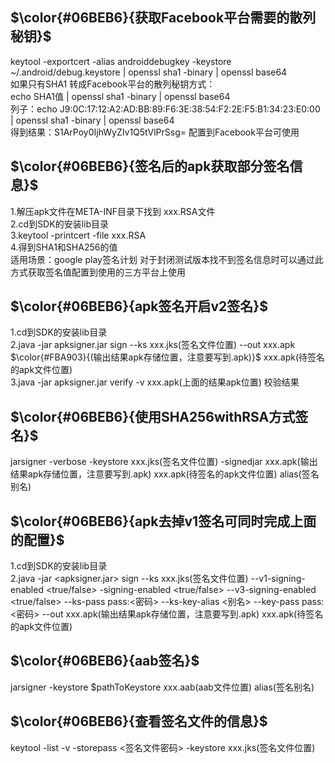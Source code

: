## $\color{#06BEB6}{获取Facebook平台需要的散列秘钥}$
keytool -exportcert -alias androiddebugkey -keystore ~/.android/debug.keystore | openssl sha1 -binary | openssl base64  
如果只有SHA1 转成Facebook平台的散列秘钥方式：  
echo SHA1值 | openssl sha1 -binary | openssl base64  
列子：echo J9:0C:17:12:A2:AD:BB:89:F6:3E:38:54:F2:2E:F5:B1:34:23:E0:00 | openssl sha1 -binary | openssl base64  
得到结果：S1ArPoy0IjhWyZIv1Q5tVlPrSsg=  配置到Facebook平台可使用  

## $\color{#06BEB6}{签名后的apk获取部分签名信息}$  
1.解压apk文件在META-INF目录下找到 xxx.RSA文件  
2.cd到SDK的安装lib目录  
3.keytool -printcert -file xxx.RSA  
4.得到SHA1和SHA256的值  
适用场景：google play签名计划 对于封闭测试版本找不到签名信息时可以通过此方式获取签名值配置到使用的三方平台上使用  

## $\color{#06BEB6}{apk签名开启v2签名}$  
1.cd到SDK的安装lib目录  
2.java -jar apksigner.jar sign --ks xxx.jks(签名文件位置) --out xxx.apk $\color{#FBA903}{(输出结果apk存储位置，注意要写到.apk)}$ xxx.apk(待签名的apk文件位置)  
3.java -jar apksigner.jar verify -v xxx.apk(上面的结果apk位置)  校验结果  

## $\color{#06BEB6}{使用SHA256withRSA方式签名}$  
jarsigner -verbose -keystore xxx.jks(签名文件位置) -signedjar xxx.apk(输出结果apk存储位置，注意要写到.apk) xxx.apk(待签名的apk文件位置) alias(签名别名)  

## $\color{#06BEB6}{apk去掉v1签名可同时完成上面的配置}$  
1.cd到SDK的安装lib目录  
2.java -jar <apksigner.jar> sign --ks xxx.jks(签名文件位置) --v1-signing-enabled <true/false> -signing-enabled <true/false> --v3-signing-enabled <true/false> --ks-pass pass:<密码> --ks-key-alias <别名> --key-pass pass:<密码>  --out xxx.apk(输出结果apk存储位置，注意要写到.apk) xxx.apk(待签名的apk文件位置)  

## $\color{#06BEB6}{aab签名}$  
jarsigner -keystore $pathToKeystore xxx.aab(aab文件位置) alias(签名别名)  

## $\color{#06BEB6}{查看签名文件的信息}$  
keytool -list -v -storepass <签名文件密码> -keystore xxx.jks(签名文件位置)






